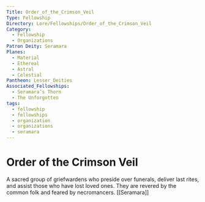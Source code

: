 ```yaml
---
Title: Order_of_the_Crimson_Veil
Type: Fellowship
Directory: Lore/Fellowships/Order_of_the_Crimson_Veil
Category:
  - Fellowship
  - Organizations
Patron Deity: Seramara
Planes:
  - Material
  - Ethereal
  - Astral
  - Celestial
Pantheon: Lesser_Deities
Associated_Fellowships:
  - Seramara’s Thorn
  - The Unforgotten
tags:
  - fellowship
  - fellowships
  - organization
  - organizations
  - seramara
---
```


# Order of the Crimson Veil


A sacred group of griefwardens who preside over funerals, deliver last rites, and assist those who have lost loved ones. They are revered by the common folk and feared by necromancers.
[[Seramara]]
